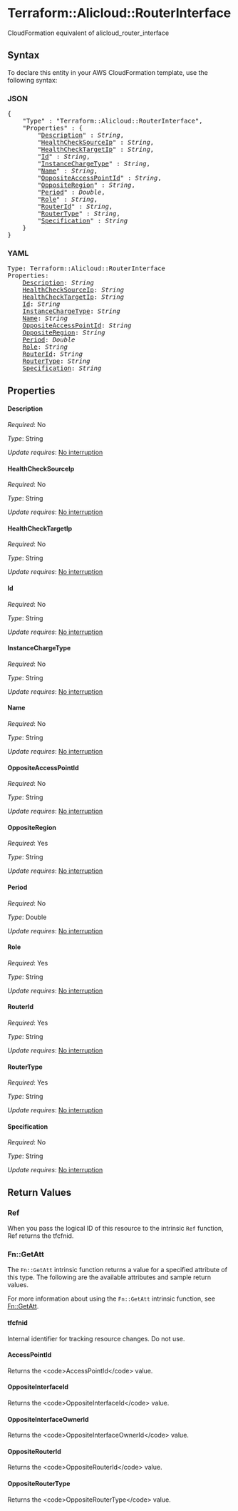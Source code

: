 # Terraform::Alicloud::RouterInterface

CloudFormation equivalent of alicloud_router_interface

## Syntax

To declare this entity in your AWS CloudFormation template, use the following syntax:

### JSON

<pre>
{
    "Type" : "Terraform::Alicloud::RouterInterface",
    "Properties" : {
        "<a href="#description" title="Description">Description</a>" : <i>String</i>,
        "<a href="#healthchecksourceip" title="HealthCheckSourceIp">HealthCheckSourceIp</a>" : <i>String</i>,
        "<a href="#healthchecktargetip" title="HealthCheckTargetIp">HealthCheckTargetIp</a>" : <i>String</i>,
        "<a href="#id" title="Id">Id</a>" : <i>String</i>,
        "<a href="#instancechargetype" title="InstanceChargeType">InstanceChargeType</a>" : <i>String</i>,
        "<a href="#name" title="Name">Name</a>" : <i>String</i>,
        "<a href="#oppositeaccesspointid" title="OppositeAccessPointId">OppositeAccessPointId</a>" : <i>String</i>,
        "<a href="#oppositeregion" title="OppositeRegion">OppositeRegion</a>" : <i>String</i>,
        "<a href="#period" title="Period">Period</a>" : <i>Double</i>,
        "<a href="#role" title="Role">Role</a>" : <i>String</i>,
        "<a href="#routerid" title="RouterId">RouterId</a>" : <i>String</i>,
        "<a href="#routertype" title="RouterType">RouterType</a>" : <i>String</i>,
        "<a href="#specification" title="Specification">Specification</a>" : <i>String</i>
    }
}
</pre>

### YAML

<pre>
Type: Terraform::Alicloud::RouterInterface
Properties:
    <a href="#description" title="Description">Description</a>: <i>String</i>
    <a href="#healthchecksourceip" title="HealthCheckSourceIp">HealthCheckSourceIp</a>: <i>String</i>
    <a href="#healthchecktargetip" title="HealthCheckTargetIp">HealthCheckTargetIp</a>: <i>String</i>
    <a href="#id" title="Id">Id</a>: <i>String</i>
    <a href="#instancechargetype" title="InstanceChargeType">InstanceChargeType</a>: <i>String</i>
    <a href="#name" title="Name">Name</a>: <i>String</i>
    <a href="#oppositeaccesspointid" title="OppositeAccessPointId">OppositeAccessPointId</a>: <i>String</i>
    <a href="#oppositeregion" title="OppositeRegion">OppositeRegion</a>: <i>String</i>
    <a href="#period" title="Period">Period</a>: <i>Double</i>
    <a href="#role" title="Role">Role</a>: <i>String</i>
    <a href="#routerid" title="RouterId">RouterId</a>: <i>String</i>
    <a href="#routertype" title="RouterType">RouterType</a>: <i>String</i>
    <a href="#specification" title="Specification">Specification</a>: <i>String</i>
</pre>

## Properties

#### Description

_Required_: No

_Type_: String

_Update requires_: [No interruption](https://docs.aws.amazon.com/AWSCloudFormation/latest/UserGuide/using-cfn-updating-stacks-update-behaviors.html#update-no-interrupt)

#### HealthCheckSourceIp

_Required_: No

_Type_: String

_Update requires_: [No interruption](https://docs.aws.amazon.com/AWSCloudFormation/latest/UserGuide/using-cfn-updating-stacks-update-behaviors.html#update-no-interrupt)

#### HealthCheckTargetIp

_Required_: No

_Type_: String

_Update requires_: [No interruption](https://docs.aws.amazon.com/AWSCloudFormation/latest/UserGuide/using-cfn-updating-stacks-update-behaviors.html#update-no-interrupt)

#### Id

_Required_: No

_Type_: String

_Update requires_: [No interruption](https://docs.aws.amazon.com/AWSCloudFormation/latest/UserGuide/using-cfn-updating-stacks-update-behaviors.html#update-no-interrupt)

#### InstanceChargeType

_Required_: No

_Type_: String

_Update requires_: [No interruption](https://docs.aws.amazon.com/AWSCloudFormation/latest/UserGuide/using-cfn-updating-stacks-update-behaviors.html#update-no-interrupt)

#### Name

_Required_: No

_Type_: String

_Update requires_: [No interruption](https://docs.aws.amazon.com/AWSCloudFormation/latest/UserGuide/using-cfn-updating-stacks-update-behaviors.html#update-no-interrupt)

#### OppositeAccessPointId

_Required_: No

_Type_: String

_Update requires_: [No interruption](https://docs.aws.amazon.com/AWSCloudFormation/latest/UserGuide/using-cfn-updating-stacks-update-behaviors.html#update-no-interrupt)

#### OppositeRegion

_Required_: Yes

_Type_: String

_Update requires_: [No interruption](https://docs.aws.amazon.com/AWSCloudFormation/latest/UserGuide/using-cfn-updating-stacks-update-behaviors.html#update-no-interrupt)

#### Period

_Required_: No

_Type_: Double

_Update requires_: [No interruption](https://docs.aws.amazon.com/AWSCloudFormation/latest/UserGuide/using-cfn-updating-stacks-update-behaviors.html#update-no-interrupt)

#### Role

_Required_: Yes

_Type_: String

_Update requires_: [No interruption](https://docs.aws.amazon.com/AWSCloudFormation/latest/UserGuide/using-cfn-updating-stacks-update-behaviors.html#update-no-interrupt)

#### RouterId

_Required_: Yes

_Type_: String

_Update requires_: [No interruption](https://docs.aws.amazon.com/AWSCloudFormation/latest/UserGuide/using-cfn-updating-stacks-update-behaviors.html#update-no-interrupt)

#### RouterType

_Required_: Yes

_Type_: String

_Update requires_: [No interruption](https://docs.aws.amazon.com/AWSCloudFormation/latest/UserGuide/using-cfn-updating-stacks-update-behaviors.html#update-no-interrupt)

#### Specification

_Required_: No

_Type_: String

_Update requires_: [No interruption](https://docs.aws.amazon.com/AWSCloudFormation/latest/UserGuide/using-cfn-updating-stacks-update-behaviors.html#update-no-interrupt)

## Return Values

### Ref

When you pass the logical ID of this resource to the intrinsic `Ref` function, Ref returns the tfcfnid.

### Fn::GetAtt

The `Fn::GetAtt` intrinsic function returns a value for a specified attribute of this type. The following are the available attributes and sample return values.

For more information about using the `Fn::GetAtt` intrinsic function, see [Fn::GetAtt](https://docs.aws.amazon.com/AWSCloudFormation/latest/UserGuide/intrinsic-function-reference-getatt.html).

#### tfcfnid

Internal identifier for tracking resource changes. Do not use.

#### AccessPointId

Returns the &lt;code&gt;AccessPointId&lt;/code&gt; value.

#### OppositeInterfaceId

Returns the &lt;code&gt;OppositeInterfaceId&lt;/code&gt; value.

#### OppositeInterfaceOwnerId

Returns the &lt;code&gt;OppositeInterfaceOwnerId&lt;/code&gt; value.

#### OppositeRouterId

Returns the &lt;code&gt;OppositeRouterId&lt;/code&gt; value.

#### OppositeRouterType

Returns the &lt;code&gt;OppositeRouterType&lt;/code&gt; value.

